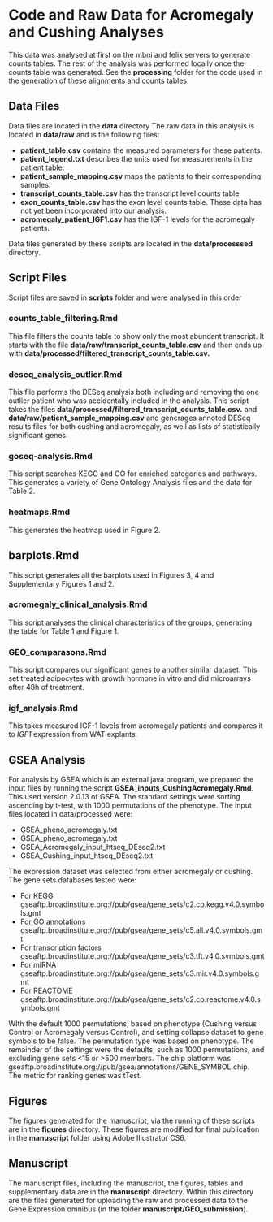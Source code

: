 Code and Raw Data for Acromegaly and Cushing Analyses
========================================================

This data was analysed at first on the mbni and felix servers to generate counts tables.  The rest of the analysis was performed locally once the counts table was generated.  See the **processing** folder for the code used in the generation of these alignments and counts tables.

Data Files
------------

Data files are located in the **data** directory
The raw data in this analysis is located in **data/raw** and is the following files:

* **patient_table.csv** contains the measured parameters for these patients.
* **patient_legend.txt** describes the units used for measurements in the patient table.
* **patient_sample_mapping.csv** maps the patients to their corresponding samples.
* **transcript_counts_table.csv** has the transcript level counts table.
* **exon_counts_table.csv** has the exon level counts table.  These data has not yet been incorporated into our analysis.
* **acromegaly_patient_IGF1.csv** has the IGF-1 levels for the acromegaly patients.

Data files generated by these scripts are located in the **data/processsed** directory.

Script Files
---------------
Script files are saved in **scripts** folder and were analysed in this order

### counts_table_filtering.Rmd

This file filters the counts table to show only the most abundant transcript.  It starts with the file **data/raw/transcript_counts_table.csv** and then ends up with **data/processed/filtered_transcript_counts_table.csv.**

### deseq_analysis_outlier.Rmd

This file performs the DESeq analysis both including and removing the one outlier patient who was accidentally included in the analysis.  This script takes the files **data/processed/filtered_transcript_counts_table.csv.** and **data/raw/patient_sample_mapping.csv** and generages annoted DESeq results files for both cushing and acromegaly, as well as lists of statistically significant genes.

### goseq-analysis.Rmd

This script searches KEGG and GO for enriched categories and pathways.  This generates a variety of Gene Ontology Analysis files and the data for Table 2.

### heatmaps.Rmd 

This generates the heatmap used in Figure 2.

## barplots.Rmd

This script generates all the barplots used in Figures 3, 4 and Supplementary Figures 1 and 2.

### acromegaly_clinical_analysis.Rmd

This script analyses the clinical characteristics of the groups, generating the table for Table 1 and Figure 1.


### GEO_comparasons.Rmd

This script compares our significant genes to another similar dataset.  This set treated adipocytes with growth hormone in vitro and did microarrays after 48h of treatment.

### igf_analysis.Rmd

This takes measured IGF-1 levels from acromegaly patients and compares it to *IGF1*  expression from WAT explants.

GSEA Analysis
---------------
For analysis by GSEA which is an external java program, we prepared the input files by running the script **GSEA_inputs_CushingAcromegaly.Rmd**.  This used version 2.0.13 of GSEA.  The standard settings were sorting ascending by t-test, with 1000 permutations of the phenotype.  The input files located in data/processed were:

* GSEA_pheno_acromegaly.txt
* GSEA_pheno_acromegaly.txt
* GSEA_Acromegaly_input_htseq_DEseq2.txt
* GSEA_Cushing_input_htseq_DEseq2.txt

The expression dataset was selected from either acromegaly or cushing.  The gene sets databases tested were:

* For KEGG gseaftp.broadinstitute.org://pub/gsea/gene_sets/c2.cp.kegg.v4.0.symbols.gmt
* For GO annotations gseaftp.broadinstitute.org://pub/gsea/gene_sets/c5.all.v4.0.symbols.gmt
* For transcription factors gseaftp.broadinstitute.org://pub/gsea/gene_sets/c3.tft.v4.0.symbols.gmt
* For miRNA gseaftp.broadinstitute.org://pub/gsea/gene_sets/c3.mir.v4.0.symbols.gmt
* For REACTOME gseaftp.broadinstitute.org://pub/gsea/gene_sets/c2.cp.reactome.v4.0.symbols.gmt

WIth the default 1000 permutations, based on phenotype (Cushing versus Control or Acromegaly versus Control), and setting collapse dataset to gene symbols to be false.  The permutation type was based on phenotype.  The remainder of the settings were the defaults, such as 1000 permutations, and excluding gene sets <15 or >500 members.
The chip platform was gseaftp.broadinstitute.org://pub/gsea/annotations/GENE_SYMBOL.chip.  The metric for ranking genes was tTest.

Figures
-----------
The figures generated for the manuscript, via the running of these scripts are in the **figures** directory.  These figures are modified for final publication in the **manuscript** folder using Adobe Illustrator CS6.

Manuscript
------------
The manuscript files, including the manuscript, the figures, tables and supplementary data are in the **manuscript** directory.  Within this directory are the files generated for uploading the raw and processed data to the Gene Expression omnibus (in the folder **manuscript/GEO_submission**).

